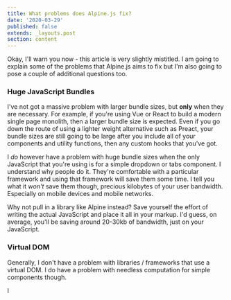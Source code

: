 ```yaml
---
title: What problems does Alpine.js fix?
date: '2020-03-29'
published: false
extends: _layouts.post
section: content
---
```

Okay, I'll warn you now - this article is very slightly mistitled. I am going to explain some of the problems that Alpine.js aims to fix but I'm also going to pose a couple of additional questions too.

### Huge JavaScript Bundles

I've not got a massive problem with larger bundle sizes, but **only** when they are necessary. For example, if you're using Vue or React to build a modern single page monolith, then a larger bundle size is expected. Even if you go down the route of using a lighter weight alternative such as Preact, your bundle sizes are still going to be large after you include all of your components and utility functions, then any custom hooks that you've got.

I _do_ however have a problem with huge bundle sizes when the only JavaScript that you're using is for a simple dropdown or tabs component. I understand why people do it. They're comfortable with a particular framework and using that framework will save them some time. I tell you what it _won't_ save them though, precious kilobytes of your user bandwidth. Especially on mobile devices and mobile networks.

Why not pull in a library like Alpine instead? Save yourself the effort of writing the actual JavaScript and place it all in your markup. I'd guess, on average, you'll be saving around 20-30kb of bandwidth, just on your JavaScript.

### Virtual DOM

Generally, I don't have a problem with libraries / frameworks that use a virtual DOM. I do have a problem with needless computation for simple components though.

I 